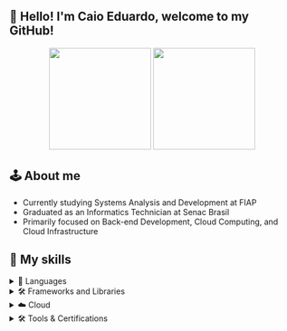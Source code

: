 ## 👋 Hello! I'm Caio Eduardo, welcome to my GitHub!

<div align="center">
    <img height="180em" src="https://github-readme-stats-sigma-five.vercel.app/api?username=caioedum&hide=issues&show_icons=true&theme=cobalt">
    <img height="180em" src="https://github-readme-stats.vercel.app/api/top-langs/?username=caioedum&hide=Jupyter%20Notebook,GDScript,VHDL,verilog,Systemverilog,TeX,shell,css&layout=compact&langs_count=10&theme=cobalt">
</div>

## 🕹️ **About me**
* Currently studying Systems Analysis and Development at FIAP
* Graduated as an Informatics Technician at Senac Brasil
* Primarily focused on Back-end Development, Cloud Computing, and Cloud Infrastructure

 ## 🎯 **My skills**

<details>
<summary> 📝 Languages</summary>
<div align="center">
    <img src="https://img.shields.io/badge/c%23-%23239120.svg?style=for-the-badge&logo=csharp&logoColor=white" alt="C#">
    <img src="https://img.shields.io/badge/python-3670A0?style=for-the-badge&logo=python&logoColor=ffdd54" alt="Python">
    <img src="https://img.shields.io/badge/java-%23ED8B00.svg?style=for-the-badge&logo=openjdk&logoColor=white" alt="Java">
    <img src="https://img.shields.io/badge/kotlin-0095D5?style=for-the-badge&logo=kotlin&logoColor=white" alt="Kotlin">
    <img src="https://img.shields.io/badge/c++-%2300599C.svg?style=for-the-badge&logo=c%2B%2B&logoColor=white" alt="C++">
    <img src="https://img.shields.io/badge/html5-%23E34F26.svg?style=for-the-badge&logo=html5&logoColor=white" alt="HTML5">
    <img src="https://img.shields.io/badge/css3-%231572B6.svg?style=for-the-badge&logo=css3&logoColor=white" alt="CSS3">
    <img src="https://img.shields.io/badge/TypeScript-3178C6?style=for-the-badge&logo=typescript&logoColor=white" alt="TypeScript">
</div>
</details>

<details>
<summary> 🛠️ Frameworks and Libraries </summary>
<div align="center">
    <img src="https://img.shields.io/badge/react-%2320232a.svg?style=for-the-badge&logo=react&logoColor=%2361DAFB" alt="React">
    <img src="https://img.shields.io/badge/Matplotlib-%23ffffff.svg?style=for-the-badge&logo=Matplotlib&logoColor=black" alt="Matplotlib">
    <img src="https://img.shields.io/badge/numpy-%23013243.svg?style=for-the-badge&logo=numpy&logoColor=white" alt="NumPy">
    <img src="https://img.shields.io/badge/pandas-%23150458.svg?style=for-the-badge&logo=pandas&logoColor=white" alt="Pandas">
    <img src="https://img.shields.io/badge/asp.net%20core-512BD4?style=for-the-badge&logo=dotnet&logoColor=white" alt="ASP.NET Core">
    <img src="https://img.shields.io/badge/winforms-512BD4?style=for-the-badge&logo=windows&logoColor=white" alt="WinForms">
    <img src="https://img.shields.io/badge/spring-%236DB33F.svg?style=for-the-badge&logo=spring&logoColor=white" alt="Spring">
    <img src="https://img.shields.io/badge/next.js-%23000000.svg?style=for-the-badge&logo=nextdotjs&logoColor=white" alt="Next.js">
</div>
</details>

<details>
<summary> ☁️ Cloud </summary>
<div align="center">
    <img src="https://img.shields.io/badge/aws-%23FF9900.svg?style=for-the-badge&logo=amazonaws&logoColor=white" alt="AWS">
    <img src="https://img.shields.io/badge/azure-%230072C6.svg?style=for-the-badge&logo=microsoftazure&logoColor=white" alt="Azure">
</div>
</details>

<details>
<summary> 🛠️ Tools & Certifications </summary>
<div align="center">
    <img src="https://img.shields.io/badge/Linux-FCC624?style=for-the-badge&logo=linux&logoColor=black" alt="Linux">
    <img src="https://img.shields.io/badge/Trello-%23026AA7.svg?style=for-the-badge&logo=Trello&logoColor=white" alt="Trello">
    <img src="https://img.shields.io/badge/Docker-%230db7ed.svg?style=for-the-badge&logo=docker&logoColor=white" alt="Docker">
    <img src="https://img.shields.io/badge/Visual%20Studio-5C2D91.svg?style=for-the-badge&logo=visualstudio&logoColor=white" alt="Visual Studio">
    <img src="https://img.shields.io/badge/CCNA-%231A73E8.svg?style=for-the-badge&logo=cisco&logoColor=white" alt="CCNA">
    <img src="https://img.shields.io/badge/Arduino-00979D?style=for-the-badge&logo=arduino&logoColor=white" alt="Arduino">
</div>
</details>

